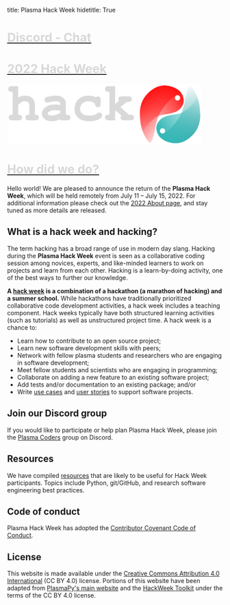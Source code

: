 title: Plasma Hack Week
hidetitle: True

<!-- Feature Cards -->
<div class="feature-row" style="margin-bottom: 16px">
    <!-- Feature 1 -->
    <div class="feature-column">
        <a class="feature-link" href="https://discord.gg/HdsZkp9M35">
        <div class="feature-card" 
              style="background: linear-gradient(to left, 
                                 var(--plasmapy-darkblue) 0%,
                                 var(--plasmapy-light-red) 200%);">
            <div>
                <h1 style="color: #d8d8d8; font-weight: bold">
                    Discord - Chat
                </h1>
                <!--
                <h1 style="color: #d8d8d8; font-weight: bold">
                    Chat
                </h1>
                -->
            </div>
        </div>
        </a>
    </div>
    <!-- Feature 2 -->
    <div class="feature-column">
        <a class="feature-link" href="2022/about">
        <div class="feature-card" 
              style="background-image: none;
                     background-color: var(--plasmapy-darkblue)">
            <div>
                <h1 style="color: #d8d8d8; margin-bottom: 18px; font-weight: bold">
                    2022 Hack Week
                </h1>
                <img src="/images/hack_logo(v7)_light.png" alt="" style="max-width: 90%">
            </div>
        </div>
        </a>
    </div>
    <!-- Feature 3 -->
    <div class="feature-column">
        <a class="feature-link" href="2021/exit_survey">
        <div class="feature-card" 
              style="background: linear-gradient(to right, 
                                 var(--plasmapy-darkblue) 0%,
                                 var(--plasmapy-bluegreen) 200%);">
            <div>
                <h1 style="color: #d8d8d8; font-weight: bold">
                    How did we do?
                </h1>
            </div>
        </div>
        </a>
    </div>
</div>

Hello world!  We are pleased to announce the return of the **Plasma
Hack Week**, which will be held remotely from July 11 – July 15, 2022.  For
additional information please check out the
[2022 About page](./2021/schedule), and stay tuned as more details are
released.

## What is a hack week and hacking?

The term hacking has a broad range of use in modern day slang.  Hacking
during the **Plasma Hack Week** event is seen as a collaborative
coding session among novices, experts, and like-minded learners to work 
on projects and learn from each other.  Hacking is a learn-by-doing 
activity, one of the best ways to further our knowledge.

**A [hack week](https://doi.org/10.1073/pnas.1717196115) is a combination
of a hackathon (a marathon of hacking) and a summer school.**  While 
hackathons have traditionally prioritized collaborative code development
activities, a hack week includes a teaching component.  Hack weeks 
typically have both structured learning activities (such as tutorials) as
well as unstructured project time. A hack week is a chance to:
 
- Learn how to contribute to an open source project;
- Learn new software development skills with peers;
- Network with fellow plasma students and researchers who are engaging 
  in software development;
- Meet fellow students and scientists who are engaging in programming;
- Collaborate on adding a new feature to an existing software project;
- Add tests and/or documentation to an existing package; and/or
- Write [use cases](https://en.wikipedia.org/wiki/Use_case) and
  [user stories](https://en.wikipedia.org/wiki/User_story) to support
  software projects.

## Join our Discord group

If you would like to participate or help plan Plasma Hack Week, please
join the [Plasma Coders](https://discord.gg/HdsZkp9M35) group on Discord.

<!--
## Registration

For information about registering please check out our 
[2021 Hack Week registration page](./2021/registration).

## Installing software for the Hack Week

Please follow these [installation instructions](/2021/install) if you
would like to install any of the software needed for the Hack Week.

Alternatively, clicking on the following binder link will initialize a
Python environment that can be run from your browser.  This environment
will have most of the Python packages needed for the week pre-installed,
along with `git`. 

[![Binder](https://mybinder.org/badge_logo.svg)](https://mybinder.org/v2/gh/PlasmaPy/hack-week-2021/HEAD)
-->

## Resources

We have compiled [resources](./resources) that are likely to be useful
for Hack Week participants.  Topics include Python, git/GitHub, and 
research software engineering best practices.

## Code of conduct

Plasma Hack Week has adopted the [Contributor Covenant Code of
Conduct](https://www.contributor-covenant.org/version/2/0/code_of_conduct/).

<!--
## Python tutorials

We held two [tutorials to introduce Python](./2021/python) to 
participants who are new to Python.  These tutorials were held 
the week before the Hack Week on Monday, June 21 and Tuesday, June 22 at
15 UTC (5 pm CEST / 11 am EDT / 8 am PDT).
-->

## License

This website is made available under the [Creative Commons Attribution 4.0
International](https://creativecommons.org/licenses/by/4.0/) (CC BY 4.0)
license.  Portions of this website have been adapted from
[PlasmaPy's main website](https://www.plasmapy.org/) and the 
[HackWeek Toolkit](https://uwescience.github.io/HackWeek-Toolkit/#)
under the terms of the CC BY 4.0 license.
